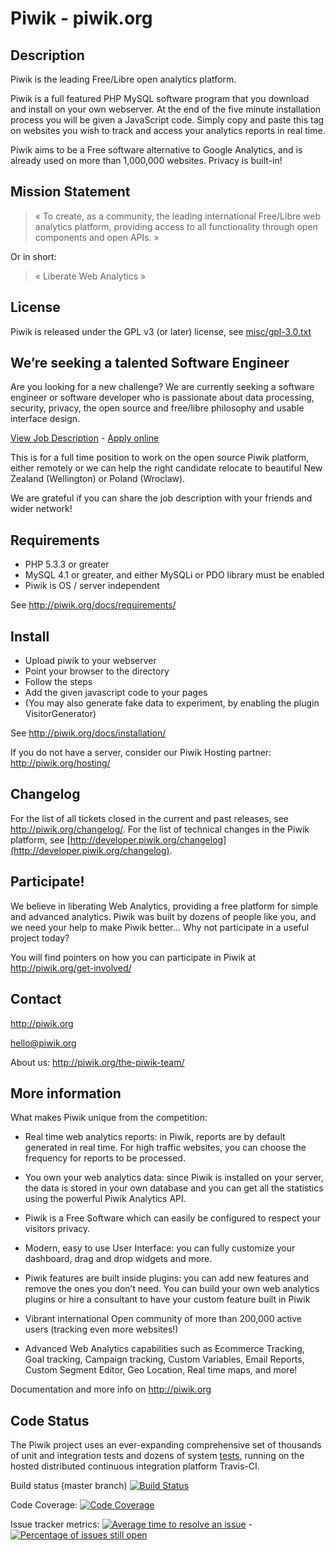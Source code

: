 # Piwik - piwik.org

## Description

Piwik is the leading Free/Libre open analytics platform.

Piwik is a full featured PHP MySQL software program that you download and install on your own webserver.
At the end of the five minute installation process you will be given a JavaScript code.
Simply copy and paste this tag on websites you wish to track and access your analytics reports in real time.

Piwik aims to be a Free software alternative to Google Analytics, and is already used on more than 1,000,000 websites. Privacy is built-in!

## Mission Statement

> « To create, as a community, the leading international Free/Libre web analytics platform, providing access to all functionality through open components and open APIs. »

Or in short:
> « Liberate Web Analytics »

## License

Piwik is released under the GPL v3 (or later) license, see [misc/gpl-3.0.txt](misc/gpl-3.0.txt)

## We’re seeking a talented Software Engineer

Are you looking for a new challenge? We are currently seeking a software engineer or software developer who is passionate about data processing, security, privacy, the open source and free/libre philosophy and usable interface design.

[View Job Description](https://piwik.org/blog/2015/01/piwik-expanding-seeking-talented-software-engineer-new-zealand-poland/) - [Apply online](http://piwik.org/jobs/)

This is for a full time position to work on the open source Piwik platform, either remotely or we can help the right candidate relocate to beautiful New Zealand (Wellington) or Poland (Wroclaw).

We are grateful if you can share the job description with your friends and wider network! 

## Requirements

  * PHP 5.3.3 or greater
  * MySQL 4.1 or greater, and either MySQLi or PDO library must be enabled
  * Piwik is OS / server independent

See http://piwik.org/docs/requirements/

## Install

  * Upload piwik to your webserver
  * Point your browser to the directory
  * Follow the steps
  * Add the given javascript code to your pages
  * (You may also generate fake data to experiment, by enabling the plugin VisitorGenerator)

See http://piwik.org/docs/installation/

If you do not have a server, consider our Piwik Hosting partner: http://piwik.org/hosting/

## Changelog

For the list of all tickets closed in the current and past releases, see http://piwik.org/changelog/. For the list of technical changes in the Piwik platform, see [http://developer.piwik.org/changelog](http://developer.piwik.org/changelog).

## Participate!

We believe in liberating Web Analytics, providing a free platform for simple and advanced analytics. Piwik was built by dozens of people like you,
and we need your help to make Piwik better… Why not participate in a useful project today?

You will find pointers on how you can participate in Piwik at http://piwik.org/get-involved/

## Contact

http://piwik.org

hello@piwik.org

About us: http://piwik.org/the-piwik-team/

## More information

What makes Piwik unique from the competition:

  * Real time web analytics reports: in Piwik, reports are by default generated in real time.
    For high traffic websites, you can choose the frequency for reports to be processed.

  * You own your web analytics data: since Piwik is installed on your server, the data is stored in your own database and you can get all the statistics
  using the powerful Piwik Analytics API.

  * Piwik is a Free Software which can easily be configured to respect your visitors privacy.

  * Modern, easy to use User Interface: you can fully customize your dashboard, drag and drop widgets and more.

  * Piwik features are built inside plugins: you can add new features and remove the ones you don’t need.
    You can build your own web analytics plugins or hire a consultant to have your custom feature built in Piwik

  * Vibrant international Open community of more than 200,000 active users (tracking even more websites!)

  * Advanced Web Analytics capabilities such as Ecommerce Tracking, Goal tracking, Campaign tracking,
    Custom Variables, Email Reports, Custom Segment Editor, Geo Location, Real time maps, and more!

Documentation and more info on http://piwik.org


## Code Status
The Piwik project uses an ever-expanding comprehensive set of thousands of unit and integration tests and dozens of system [tests](https://github.com/piwik/piwik/tree/master/tests),
 running on the hosted distributed continuous integration platform Travis-CI.

Build status (master branch) [![Build Status](https://travis-ci.org/piwik/piwik.svg?branch=master)](https://travis-ci.org/piwik/piwik)

Code Coverage: [![Code Coverage](https://scrutinizer-ci.com/g/piwik/piwik/badges/coverage.png?b=master)](https://scrutinizer-ci.com/g/piwik/piwik/?branch=master)

Issue tracker metrics: [![Average time to resolve an issue](http://isitmaintained.com/badge/resolution/piwik/piwik.svg)](http://isitmaintained.com/project/piwik/piwik "Average time to resolve an issue") - [![Percentage of issues still open](http://isitmaintained.com/badge/open/piwik/piwik.svg)](http://isitmaintained.com/project/piwik/piwik "Percentage of issues still open")
 
